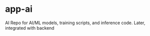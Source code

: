 # app-ai
AI Repo for AI/ML models, training scripts, and inference code. Later, integrated with backend
